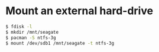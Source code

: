 # Mount an external hard-drive
```sh
$ fdisk -l
$ mkdir /mnt/seagate
$ pacman -S ntfs-3g
$ mount /dev/sdb1 /mnt/seagate -t ntfs-3g
```
